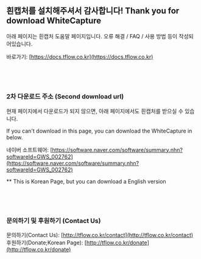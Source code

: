## 흰캡처를 설치해주셔서 감사합니다! Thank you for download WhiteCapture

아래 페이지는 흰캡처 도움말 페이지입니다. 오류 해결 / FAQ / 사용 방법 등이 작성되어있습니다.

바로가기: [https://docs.tflow.co.kr](https://docs.tflow.co.kr)


　
---


### 2차 다운로드 주소 (Second download url)

현재 페이지에서 다운로드가 되지 않으면, 아래 페이지에서도 흰캡처를 받으실 수 있습니다.

If you can't download in this page, you can download the WhiteCapture in below.

네이버 소프트웨어: [https://software.naver.com/software/summary.nhn?softwareId=GWS_002762](https://software.naver.com/software/summary.nhn?softwareId=GWS_002762)

** This is Korean Page, but you can download a English version

　
---


### 문의하기 및 후원하기 (Contact Us)

문의하기(Contact Us): [http://tflow.co.kr/contact](http://tflow.co.kr/contact)
후원하기(Donate;Korean Page): [http://tflow.co.kr/donate](http://tflow.co.kr/donate)
